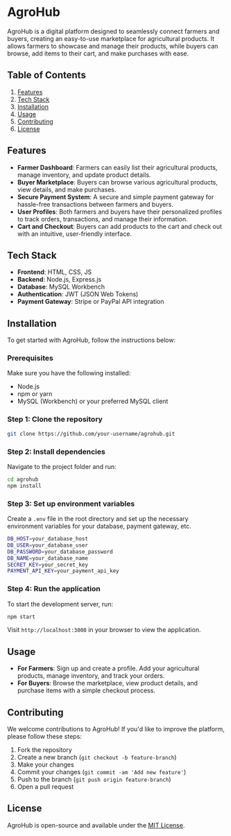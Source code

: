 # AgroHub

AgroHub is a digital platform designed to seamlessly connect farmers and buyers, creating an easy-to-use marketplace for agricultural products. It allows farmers to showcase and manage their products, while buyers can browse, add items to their cart, and make purchases with ease.

## Table of Contents

1. [Features](#features)
2. [Tech Stack](#tech-stack)
3. [Installation](#installation)
4. [Usage](#usage)
5. [Contributing](#contributing)
6. [License](#license)

## Features

- **Farmer Dashboard**: Farmers can easily list their agricultural products, manage inventory, and update product details.
- **Buyer Marketplace**: Buyers can browse various agricultural products, view details, and make purchases.
- **Secure Payment System**: A secure and simple payment gateway for hassle-free transactions between farmers and buyers.
- **User Profiles**: Both farmers and buyers have their personalized profiles to track orders, transactions, and manage their information.
- **Cart and Checkout**: Buyers can add products to the cart and check out with an intuitive, user-friendly interface.

## Tech Stack

- **Frontend**: HTML, CSS, JS
- **Backend**: Node.js, Express.js
- **Database**: MySQL Workbench
- **Authentication**: JWT (JSON Web Tokens)
- **Payment Gateway**: Stripe or PayPal API integration

## Installation

To get started with AgroHub, follow the instructions below:

### Prerequisites

Make sure you have the following installed:

- Node.js
- npm or yarn
- MySQL (Workbench) or your preferred MySQL client

### Step 1: Clone the repository

```bash
git clone https://github.com/your-username/agrohub.git
```

### Step 2: Install dependencies

Navigate to the project folder and run:

```bash
cd agrohub
npm install
```

### Step 3: Set up environment variables

Create a `.env` file in the root directory and set up the necessary environment variables for your database, payment gateway, etc.

```bash
DB_HOST=your_database_host
DB_USER=your_database_user
DB_PASSWORD=your_database_password
DB_NAME=your_database_name
SECRET_KEY=your_secret_key
PAYMENT_API_KEY=your_payment_api_key
```

### Step 4: Run the application

To start the development server, run:

```bash
npm start
```

Visit `http://localhost:3000` in your browser to view the application.

## Usage

- **For Farmers**: Sign up and create a profile. Add your agricultural products, manage inventory, and track your orders.
- **For Buyers**: Browse the marketplace, view product details, and purchase items with a simple checkout process.

## Contributing

We welcome contributions to AgroHub! If you'd like to improve the platform, please follow these steps:

1. Fork the repository
2. Create a new branch (`git checkout -b feature-branch`)
3. Make your changes
4. Commit your changes (`git commit -am 'Add new feature'`)
5. Push to the branch (`git push origin feature-branch`)
6. Open a pull request

## License

AgroHub is open-source and available under the [MIT License](LICENSE).
